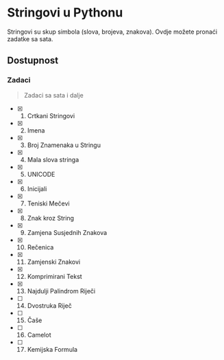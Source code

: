 # Stringovi u Pythonu

Stringovi su skup simbola (slova, brojeva, znakova). Ovdje možete pronaći zadatke sa sata.

## Dostupnost

### Zadaci
> Zadaci sa sata i dalje

- [X] 1. Crtkani Stringovi
- [X] 2. Imena
- [X] 3. Broj Znamenaka u Stringu
- [X] 4. Mala slova stringa
- [X] 5. UNICODE
- [X] 6. Inicijali
- [X] 7. Teniski Mečevi
- [X] 8. Znak kroz String
- [X] 9. Zamjena Susjednih Znakova
- [X] 10. Rečenica
- [X] 11. Zamjenski Znakovi
- [X] 12. Komprimirani Tekst
- [X] 13. Najdulji Palindrom Riječi
- [ ] 14. Dvostruka Riječ
- [ ] 15. Čaše
- [ ] 16. Camelot
- [ ] 17. Kemijska Formula
